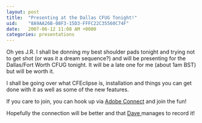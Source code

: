 ```yaml
---
layout: post
title:  "Presenting at the Dallas CFUG Tonight!"
uid:	"8A9AA26B-08F3-15D3-FFFC22C35560C74F"
date:   2007-06-12 11:08 AM +0000
categories: presentations
---
```

Oh yes J.R. I shall be donning my best shoulder pads tonight and trying not to get shot (or was it a dream sequence?) and will be presenting for the Dallas/Fort Worth CFUG tonight. It will be a late one for me (about 1am BST) but will be worth it. 

I shall be going over what CFEclipse is, installation and things you can get done with it as well as some of the new features.

If you care to join, you can hook up via <a href="http://adobechats.adobe.acrobat.com/dfwcfugcfeclipse/">Adobe Connect</a> and join the fun!

Hopefully the connection will be better and that <a href="http://dfwcfug.instantspot.com/blog/index.cfm/2007/6/1/Next-meeting--June-12-2007--Mark-Drew-on-CFEclipse">Dave </a> manages to record it!